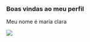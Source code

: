 ### Boas vindas ao meu perfil

Meu nome é maria clara


![](https://media.tenor.com/BDiI_GSaoGMAAAAS/tom-and-jerry-verlehen.gif)

